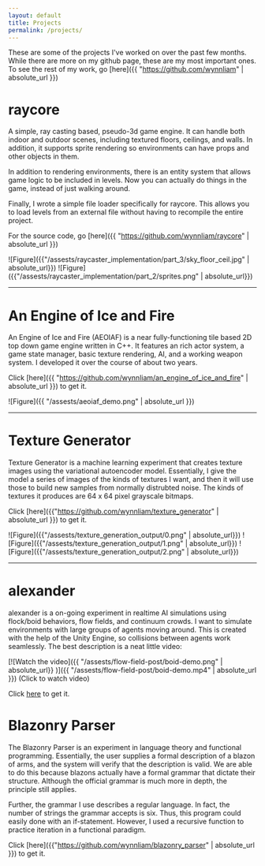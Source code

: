 ```yaml
---
layout: default
title: Projects
permalink: /projects/
---
```


These are some of the projects I've worked on over the past few months. While there are
more on my github page, these are my most important ones. To see the rest of my work, go
[here]({{ "https://github.com/wynnliam" | absolute_url }})

# raycore
A simple, ray casting based, pseudo-3d game engine. It can handle both indoor and outdoor
scenes, including textured floors, ceilings, and walls. In addition, it supports sprite rendering
so environments can have props and other objects in them.

In addition to rendering environments, there is an entity system that allows game logic to be
included in levels. Now you can actually do things in the game, instead of just walking around.

Finally, I wrote a simple file loader specifically for raycore. This allows you to load levels
from an external file without having to recompile the entire project.

For the source code, go [here]({{ "https://github.com/wynnliam/raycore" | absolute_url }})

![Figure]({{"/assests/raycaster_implementation/part_3/sky_floor_ceil.jpg" | absolute_url}})
![Figure]({{"/assests/raycaster_implementation/part_2/sprites.png" | absolute_url}})


---


# An Engine of Ice and Fire
An Engine of Ice and Fire (AEOIAF) is a near fully-functioning tile based 2D top down game
engine written in C++. It features an rich actor system, a game state manager, basic texture
rendering, AI, and a working weapon system. I developed it over the course of about two years.

Click [here]({{ "https://github.com/wynnliam/an_engine_of_ice_and_fire" | absolute_url }}) to get it.

![Figure]({{ "/assests/aeoiaf_demo.png" | absolute_url }})


---

# Texture Generator
Texture Generator is a machine learning experiment that creates texture images
using the variational autoencoder model. Essentially, I give the model a series
of images of the kinds of textures I want, and then it will use those to build
new samples from normally distrubted noise. The kinds of textures it produces
are 64 x 64 pixel grayscale bitmaps.


Click [here]({{"https://github.com/wynnliam/texture_generator" | absolute_url }}) to get it.


![Figure]({{"/assests/texture_generation_output/0.png" | absolute_url}})
![Figure]({{"/assests/texture_generation_output/1.png" | absolute_url}})
![Figure]({{"/assests/texture_generation_output/2.png" | absolute_url}})

---

# alexander
alexander is a on-going experiment in realtime AI simulations using flock/boid behaviors, flow fields, and continuum crowds.
I want to simulate environments with large groups of agents moving around. This is created
with the help of the Unity Engine, so collisions between agents work seamlessly. The best
description is a neat little video:

[![Watch the video]({{ "/assests/flow-field-post/boid-demo.png" | absolute_url}} )]({{ "/assests/flow-field-post/boid-demo.mp4" | absolute_url }})
(Click to watch video)

Click [here](https://github.com/wynnliam/alexander) to get it.


# Blazonry Parser
The Blazonry Parser is an experiment in language theory and functional programming.
Essentially, the user supplies a formal description of a blazon of arms, and the system
will verify that the description is valid. We are able to do this because blazons actually
have a formal grammar that dictate their structure. Although the official grammar is much more
in depth, the principle still applies.

Further, the grammar I use describes a regular language. In fact, the number of strings the grammar
accepts is six. Thus, this program could easily done with an if-statement. However, I used
a recursive function to practice iteration in a functional paradigm.

Click [here]({{"https://github.com/wynnliam/blazonry_parser" | absolute_url }}) to get it.
